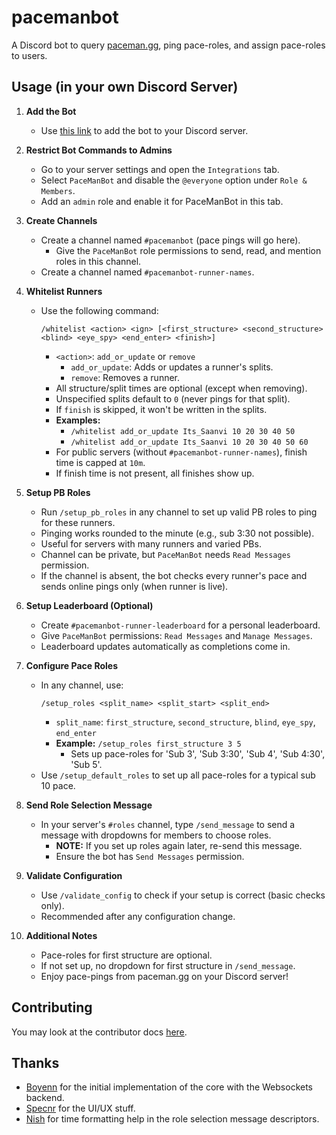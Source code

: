 # pacemanbot

A Discord bot to query [paceman.gg](https://paceman.gg), ping pace-roles, and assign pace-roles to users.

## Usage (in your own Discord Server)

1. **Add the Bot**
   - Use [this link](https://discord.com/api/oauth2/authorize?client_id=1136700221603192873&permissions=2416126992&scope=bot%20applications.commands) to add the bot to your Discord server.

2. **Restrict Bot Commands to Admins**
   - Go to your server settings and open the `Integrations` tab.
   - Select `PaceManBot` and disable the `@everyone` option under `Role & Members`.
   - Add an `admin` role and enable it for PaceManBot in this tab.

3. **Create Channels**
   - Create a channel named `#pacemanbot` (pace pings will go here).
     - Give the `PaceManBot` role permissions to send, read, and mention roles in this channel.
   - Create a channel named `#pacemanbot-runner-names`.

4. **Whitelist Runners**
   - Use the following command:
     ```
     /whitelist <action> <ign> [<first_structure> <second_structure> <blind> <eye_spy> <end_enter> <finish>]
     ```
     - `<action>`: `add_or_update` or `remove`
       - `add_or_update`: Adds or updates a runner's splits.
       - `remove`: Removes a runner.
     - All structure/split times are optional (except when removing).
     - Unspecified splits default to `0` (never pings for that split).
     - If `finish` is skipped, it won't be written in the splits.
     - **Examples:**
       - `/whitelist add_or_update Its_Saanvi 10 20 30 40 50`
       - `/whitelist add_or_update Its_Saanvi 10 20 30 40 50 60`
     - For public servers (without `#pacemanbot-runner-names`), finish time is capped at `10m`.
     - If finish time is not present, all finishes show up.

5. **Setup PB Roles**
   - Run `/setup_pb_roles` in any channel to set up valid PB roles to ping for these runners.
   - Pinging works rounded to the minute (e.g., sub 3:30 not possible).
   - Useful for servers with many runners and varied PBs.
   - Channel can be private, but `PaceManBot` needs `Read Messages` permission.
   - If the channel is absent, the bot checks every runner's pace and sends online pings only (when runner is live).

6. **Setup Leaderboard (Optional)**
   - Create `#pacemanbot-runner-leaderboard` for a personal leaderboard.
   - Give `PaceManBot` permissions: `Read Messages` and `Manage Messages`.
   - Leaderboard updates automatically as completions come in.

7. **Configure Pace Roles**
   - In any channel, use:
     ```
     /setup_roles <split_name> <split_start> <split_end>
     ```
     - `split_name`: `first_structure`, `second_structure`, `blind`, `eye_spy`, `end_enter`
     - **Example:** `/setup_roles first_structure 3 5`
       - Sets up pace-roles for 'Sub 3', 'Sub 3:30', 'Sub 4', 'Sub 4:30', 'Sub 5'.
   - Use `/setup_default_roles` to set up all pace-roles for a typical sub 10 pace.

8. **Send Role Selection Message**
   - In your server's `#roles` channel, type `/send_message` to send a message with dropdowns for members to choose roles.
     - **NOTE:** If you set up roles again later, re-send this message.
     - Ensure the bot has `Send Messages` permission.

9. **Validate Configuration**
   - Use `/validate_config` to check if your setup is correct (basic checks only).
   - Recommended after any configuration change.

10. **Additional Notes**
    - Pace-roles for first structure are optional.
    - If not set up, no dropdown for first structure in `/send_message`.
    - Enjoy pace-pings from paceman.gg on your Discord server!

## Contributing
You may look at the contributor docs [here](https://github.com/paceman-mcsr/pacemanbot/blob/main/CONTRIBUTING.md).

## Thanks

- [Boyenn](https://github.com/dev-boyenn) for the initial implementation of the core with the Websockets backend.
- [Specnr](https://github.com/specnr) for the UI/UX stuff.
- [Nish](https://github.com/ohnishant) for time formatting help in the role selection message descriptors.
